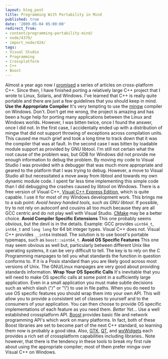 ```yaml
---
layout: blog_post
title: Programming With Portability in Mind
published: true
date: '2009-05-04 05:00:00'
redirect_from:
- content/programming-portability-mind/
- node/4379/
- import_node/424/
tags:
- Visual Studio
- Programming
- Crossplatform
- C++
- Boost
---
```


Almost a year ago now I [promised](/content/crossplatform-c-part-1-intro) a series of articles on cross-platform C++. Since then, I have finished porting a relatively large C++ project that I wrote to Linux, Solaris, and Windows. I've learned that C++ is really quite portable and there are just a few guidelines that you should keep in mind. **Use the Appropriate Compiler** It's very tempting to use the [mingw](http://www.mingw.org/) compiler on Windows. Don't. Don't get me wrong, the project is amazing and has been a huge help for porting many applications between the Linux and Windows worlds. However, I was bitten twice, once I found the answer, once I did not. In the first case, I accidentally ended up with a distribution of mingw that did not support throwing of exceptions across compilation units. This caused me much grief and took a long time to track down that it was the compiler that was at fault. In the second case I was bitten by loadable module support as provided by GNU libtool. I'm still not certain what the root cause of the problem was, but GDB for Windows did not provide me enough information to debug the problem. By moving my code to Visual Studio I was provided with a debugger that was much more appropriate and geared to the platform that I was trying to debug. However, a move to Visual Studio all but necessitated a move away from libtool and towards my own dynamic module code. I spent far less time implementing this simple code than I did debugging the crashes caused by libtool on Windows. There is a free version of Visual C++, [Visual C++ Express Edition](http://www.microsoft.com/express/vc/), which is quite capable. I use it for most of my Windows development work. This brings me to a sub point: *Avoid heavy handed tools, such as GNU libtool*. If possible, try to not rely on autoconf and cousins all too much because they are all GCC centric and do not play well with Visual Studio. [CMake](http://www.cmake.org/) may be a better choice. **Avoid Compiler Specific Extensions** This one probably seems obvious, but the devil is in the details. Example: GCC provides `uint64_t`, `int64_t` and `long long` for 64 bit integer types. Visual C++ does not. Visual C++ provides `__int64` instead. The solution is to use boost's portable typemaps, such as `boost::uint64_t`. **Avoid OS Specific Features** This one may seem obvious as well but, particularly between different Unix like operating systems, it can be very difficult to tell. The key is to rely on the C Programming manpages to tell you what standards the function in question conforms to. If it is a Posix standard than you are likely good across most versions of Unix. The GNU/Linux manpages are very good about providing standards information. **Wrap Your OS Specific Calls** It's inevitable that you will need to make OS specific calls at some point in a sufficiently large application. Even in a small application you must make subtle decisions such as which slash ("/" or "\\") to use in file paths. When you do need to use OS specific features you should wrap them into your own API. This will allow you to provide a consistent set of classes to yourself and to the consumers of your application. You can then choose to provide OS specific implementations of each feature as you need them. *Better Yet...* Use a well established crossplatform API. [Boost](http://www.boost.org) provides basic file and network programming API's which work on many platforms. In fact, both of these Boost libraries are set to become part of the next C++ standard, so learning them now is probably a good idea. Also, [GTK](http://www.gtk.org), [QT](http://www.qtsoftware.com/), and [wxWidgets](http://www.wxwidgets.org/) each provides a rich set of crossplatform capabilities including libraries.. Note however, that there is the tendency in these tools to break my first rule about using the appropriate compiler; most of them prefer mingw over Visual C++ on Windows.
